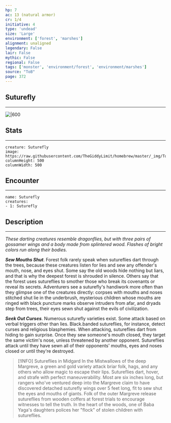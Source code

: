 ```yaml
---
hp: 7
ac: 13 (natural armor)
cr: 1/4
initiative: 4
type: 'undead'    
size: 'Large'
environment: ['forest', 'marshes']
alignment: unaligned
legendary: False
lair: False
mythic: False
regional: False
tags: ['monster', 'environment/forest', 'environment/marshes']
source: "ToB"
page: 372
---
```


## Suturefly
---

![|600](https://raw.githubusercontent.com/TheGiddyLimit/homebrew/master/_img/ToB/Suturefly.webp)

## Stats
---

```statblock
creature: Suturefly
image: https://raw.githubusercontent.com/TheGiddyLimit/homebrew/master/_img/ToB/token/Suturefly.png
columnHeight: 500
columnWidth: 500
```

## Encounter
---

```encounter-table
name: Suturefly
creatures:
- 1: Suturefly
```

## Description
---
_These darting creatures resemble dragonflies, but with three pairs of gossamer wings and a body made from splintered wood. Flashes of bright colors run along their bodies._

**_Sew Mouths Shut_**. Forest folk rarely speak when sutureflies dart through the trees, because these creatures listen for lies and sew any offender's mouth, nose, and eyes shut. Some say the old woods hide nothing but liars, and that is why the deepest forest is shrouded in silence. Others say that the forest uses sutureflies to smother those who break its covenants or reveal its secrets.
Adventurers see a suturefly's handiwork more often than they glimpse one of the creatures directly: corpses with mouths and noses stitched shut lie in the underbrush, mysterious children whose mouths are ringed with black puncture marks observe intruders from afar, and dryads step from trees, their eyes sewn shut against the evils of civilization.

**_Seek Out Curses_**. Numerous suturefly varieties exist. Some attack based on verbal triggers other than lies. Black.banded sutureflies, for instance, detect curses and religious blasphemies.
When attacking, sutureflies dart from hiding to gain surprise. Once they sew someone's mouth closed, they target the same victim's nose, unless threatened by another opponent. Sutureflies attack until they have sewn all of their opponents' mouths, eyes and noses closed or until they're destroyed.

> [!INFO] Sutureflies in Midgard
>In the Mistwallows of the deep Margreve, a green and gold variety attack briar folk, hags, and any others who allow magic to escape their lips. Sutureflies dart, hover, and strafe with perfect maneuverability. Most are six inches long, but rangers who've ventured deep into the Margreve claim to have discovered detached suturefly wings over 5 feet long, fit to sew shut the eyes and mouths of giants.
>Folk of the outer Margreve release sutureflies from wooden coffers at forest trials to encourage witnesses to tell the truth. In the heart of the woods, one of Baba Yaga's daughters polices her "flock" of stolen children with sutureflies.






